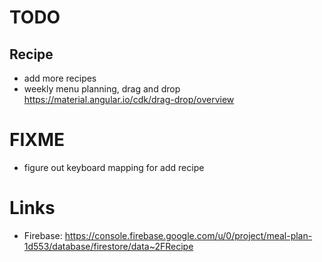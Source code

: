 # TODO
## Recipe
* add more recipes 
* weekly menu planning, drag and drop https://material.angular.io/cdk/drag-drop/overview

# FIXME 
* figure out keyboard mapping for add recipe

# Links
* Firebase: https://console.firebase.google.com/u/0/project/meal-plan-1d553/database/firestore/data~2FRecipe
